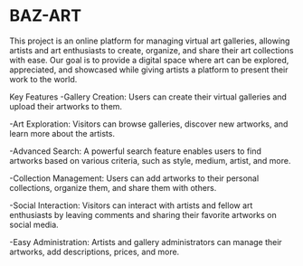 # BAZ-ART
This project is an online platform for managing virtual art galleries, allowing artists and art enthusiasts to create, organize, and share their art collections with ease. Our goal is to provide a digital space where art can be explored, appreciated, and showcased while giving artists a platform to present their work to the world.

Key Features
 -Gallery Creation: Users can create their virtual galleries and upload their artworks to them.

 -Art Exploration: Visitors can browse galleries, discover new artworks, and learn more about the artists.

 -Advanced Search: A powerful search feature enables users to find artworks based on various criteria, such as style, medium, artist, and more.

 -Collection Management: Users can add artworks to their personal collections, organize them, and share them with others.

 -Social Interaction: Visitors can interact with artists and fellow art enthusiasts by leaving comments and sharing their favorite artworks on social media.

 -Easy Administration: Artists and gallery administrators can manage their artworks, add descriptions, prices, and more.
